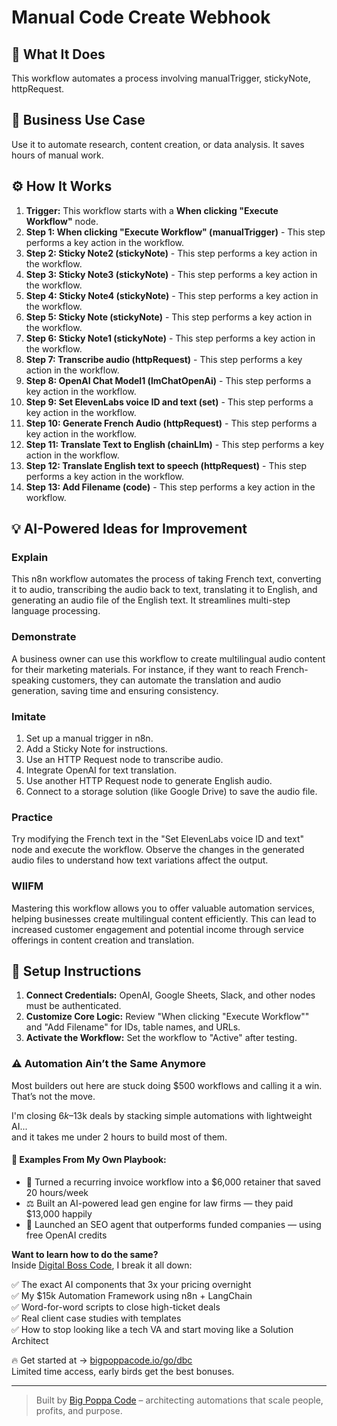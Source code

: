 # Manual Code Create Webhook

## 🚀 What It Does
This workflow automates a process involving manualTrigger, stickyNote, httpRequest.

## 💼 Business Use Case
Use it to automate research, content creation, or data analysis. It saves hours of manual work.

## ⚙️ How It Works
1.  **Trigger:** This workflow starts with a **When clicking "Execute Workflow"** node.
2. **Step 1: When clicking "Execute Workflow" (manualTrigger)** - This step performs a key action in the workflow.
3. **Step 2: Sticky Note2 (stickyNote)** - This step performs a key action in the workflow.
4. **Step 3: Sticky Note3 (stickyNote)** - This step performs a key action in the workflow.
5. **Step 4: Sticky Note4 (stickyNote)** - This step performs a key action in the workflow.
6. **Step 5: Sticky Note (stickyNote)** - This step performs a key action in the workflow.
7. **Step 6: Sticky Note1 (stickyNote)** - This step performs a key action in the workflow.
8. **Step 7: Transcribe audio (httpRequest)** - This step performs a key action in the workflow.
9. **Step 8: OpenAI Chat Model1 (lmChatOpenAi)** - This step performs a key action in the workflow.
10. **Step 9: Set ElevenLabs voice ID and text (set)** - This step performs a key action in the workflow.
11. **Step 10: Generate French Audio (httpRequest)** - This step performs a key action in the workflow.
12. **Step 11: Translate Text to English (chainLlm)** - This step performs a key action in the workflow.
13. **Step 12: Translate English text to speech (httpRequest)** - This step performs a key action in the workflow.
14. **Step 13: Add Filename (code)** - This step performs a key action in the workflow.

## 💡 AI-Powered Ideas for Improvement
### Explain
This n8n workflow automates the process of taking French text, converting it to audio, transcribing the audio back to text, translating it to English, and generating an audio file of the English text. It streamlines multi-step language processing.

### Demonstrate
A business owner can use this workflow to create multilingual audio content for their marketing materials. For instance, if they want to reach French-speaking customers, they can automate the translation and audio generation, saving time and ensuring consistency.

### Imitate
1. Set up a manual trigger in n8n.
2. Add a Sticky Note for instructions.
3. Use an HTTP Request node to transcribe audio.
4. Integrate OpenAI for text translation.
5. Use another HTTP Request node to generate English audio.
6. Connect to a storage solution (like Google Drive) to save the audio file.

### Practice
Try modifying the French text in the "Set ElevenLabs voice ID and text" node and execute the workflow. Observe the changes in the generated audio files to understand how text variations affect the output.

### WIIFM
Mastering this workflow allows you to offer valuable automation services, helping businesses create multilingual content efficiently. This can lead to increased customer engagement and potential income through service offerings in content creation and translation.

## 🔧 Setup Instructions
1. **Connect Credentials:** OpenAI, Google Sheets, Slack, and other nodes must be authenticated.
2. **Customize Core Logic:** Review "When clicking "Execute Workflow"" and "Add Filename" for IDs, table names, and URLs.
3. **Activate the Workflow:** Set the workflow to "Active" after testing.

### ⚠️ Automation Ain’t the Same Anymore

Most builders out here are stuck doing $500 workflows and calling it a win.  
That’s not the move.  

I'm closing $6k–$13k deals by stacking simple automations with lightweight AI...  
and it takes me under 2 hours to build most of them.

#### 🧠 Examples From My Own Playbook:
- 🔁 Turned a recurring invoice workflow into a $6,000 retainer that saved 20 hours/week  
- ⚖️ Built an AI-powered lead gen engine for law firms — they paid $13,000 happily  
- 🚀 Launched an SEO agent that outperforms funded companies — using free OpenAI credits  

**Want to learn how to do the same?**  
Inside [Digital Boss Code](https://bigpoppacode.io/go/dbc), I break it all down:

✅ The exact AI components that 3x your pricing overnight  
✅ My $15k Automation Framework using n8n + LangChain  
✅ Word-for-word scripts to close high-ticket deals  
✅ Real client case studies with templates  
✅ How to stop looking like a tech VA and start moving like a Solution Architect  

🔥 Get started at → [bigpoppacode.io/go/dbc](https://bigpoppacode.io/go/dbc)  
Limited time access, early birds get the best bonuses.

---
> Built by [Big Poppa Code](https://bigpoppacode.io) – architecting automations that scale people, profits, and purpose.
